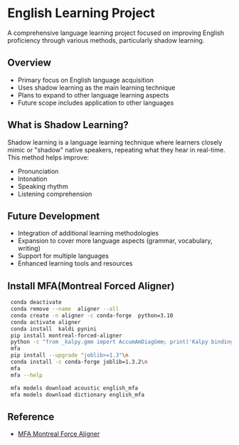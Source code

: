
# English Learning Project

A comprehensive language learning project focused on improving English proficiency through various methods, particularly shadow learning.

## Overview
- Primary focus on English language acquisition
- Uses shadow learning as the main learning technique
- Plans to expand to other language learning aspects
- Future scope includes application to other languages

## What is Shadow Learning?
Shadow learning is a language learning technique where learners closely mimic or "shadow" native speakers, repeating what they hear in real-time. This method helps improve:
- Pronunciation
- Intonation
- Speaking rhythm
- Listening comprehension

## Future Development
- Integration of additional learning methodologies
- Expansion to cover more language aspects (grammar, vocabulary, writing)
- Support for multiple languages
- Enhanced learning tools and resources

## Install MFA(Montreal Forced Aligner)

```bash
 conda deactivate
 conda remove --name  aligner --all
 conda create -n aligner -c conda-forge  python=3.10
 conda activate aligner
 conda install  kaldi pynini
 pip install montreal-forced-aligner
 python -c "from _kalpy.gmm import AccumAmDiagGmm; print('Kalpy bindings loaded successfully')"\n
 mfa
 pip install --upgrade "joblib>=1.3"\n
 conda install -c conda-forge joblib=1.3.2\n
 mfa
 mfa --help
```

```bash
 mfa models download acoustic english_mfa
 mfa models download dictionary english_mfa
```




## Reference
- [MFA Montreal Force Aligner](https://montreal-forced-aligner.readthedocs.io/en/latest/first_steps/index.html#first-steps)













